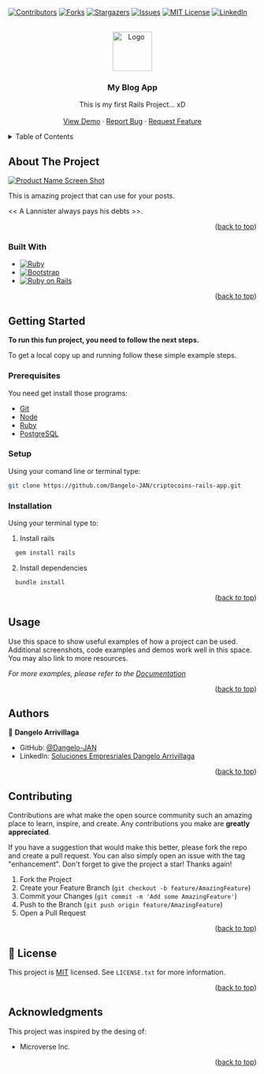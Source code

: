 <div id="top"></div>

[![Contributors][contributors-shield]][contributors-url]
[![Forks][forks-shield]][forks-url]
[![Stargazers][stars-shield]][stars-url]
[![Issues][issues-shield]][issues-url]
[![MIT License][license-shield]][license-url]
[![LinkedIn][linkedin-shield]][linkedin-url]



<!-- PROJECT LOGO -->
<br />
<div align="center">
  <a href="https://github.com/othneildrew/Best-README-Template">
    <img src="images/logo.png" alt="Logo" width="80" height="80">
  </a>

  <h3 align="center">My Blog App</h3>

  <p align="center">
    This is my first Rails Project... xD
    <br />
    <br />
    <a href="https://github.com/othneildrew/Best-README-Template">View Demo</a>
    ·
    <a href="https://github.com/othneildrew/Best-README-Template/issues">Report Bug</a>
    ·
    <a href="https://github.com/othneildrew/Best-README-Template/issues">Request Feature</a>
  </p>
</div>



<!-- TABLE OF CONTENTS -->
<details>
  <summary>Table of Contents</summary>
  <ol>
    <li>
      <a href="#about-the-project">About The Project</a>
      <ul>
        <li><a href="#built-with">Built With</a></li>
      </ul>
    </li>
    <li>
      <a href="#getting-started">Getting Started</a>
      <ul>
        <li><a href="#prerequisites">Prerequisites</a></li>
        <li><a href="#installation">Installation</a></li>
      </ul>
    </li>
    <li><a href="#usage">Usage</a></li>
    <li><a href="#contributing">Contributing</a></li>
    <li><a href="#license">License</a></li>
    <li><a href="#contact">Contact</a></li>
    <li><a href="#acknowledgments">Acknowledgments</a></li>
  </ol>
</details>



<!-- ABOUT THE PROJECT -->
## About The Project

[![Product Name Screen Shot][product-screenshot]](https://example.com)

This is amazing project that can use for your posts.

<< A Lannister always pays his debts >>.

<p align="right">(<a href="#top">back to top</a>)</p>

### Built With

* [![Ruby][Ruby-Lang.org]][Ruby-url]
* [![Bootstrap][Bootstrap.com]][Bootstrap-url]
* [![Ruby on Rails][RubyOnRails.org]][RubyOnRails-url]

<p align="right">(<a href="#top">back to top</a>)</p>



<!-- GETTING STARTED -->
## Getting Started

**To run this fun project, you need to follow the next steps.**


To get a local copy up and running follow these simple example steps.

### Prerequisites

You need get install those programs:
- [Git](https://git-scm.com/downloads)
- [Node](https://nodejs.org/es/download/)
- [Ruby](https://www.ruby-lang.org/es/downloads/)
- [PostgreSQL](https://www.postgresql.org/download/) 

### Setup

Using your comand line or terminal type:
``` bash 
git clone https://github.com/Dangelo-JAN/criptocoins-rails-app.git
```

### Installation

Using your terminal type to:
1. Install rails
``` bash 
  gem install rails 
```
2. Install dependencies
``` bash 
  bundle install
```

<p align="right">(<a href="#top">back to top</a>)</p>



<!-- USAGE EXAMPLES -->
## Usage

Use this space to show useful examples of how a project can be used. Additional screenshots, code examples and demos work well in this space. You may also link to more resources.

_For more examples, please refer to the [Documentation](https://example.com)_

<p align="right">(<a href="#top">back to top</a>)</p>


<!-- Authors -->
## Authors

👤 **Dangelo Arrivillaga**

- GitHub: [@Dangelo-JAN](https://github.com/Dangelo-JAN)
- LinkedIn: [Soluciones Empresriales Dangelo Arrivillaga](https://www.linkedin.com/in/soluciones-empresariales-dangelo-arrivillaga-2a144718a/)

<p align="right">(<a href="#top">back to top</a>)</p>

<!-- CONTRIBUTING -->
## Contributing

Contributions are what make the open source community such an amazing place to learn, inspire, and create. Any contributions you make are **greatly appreciated**.

If you have a suggestion that would make this better, please fork the repo and create a pull request. You can also simply open an issue with the tag "enhancement".
Don't forget to give the project a star! Thanks again!

1. Fork the Project
2. Create your Feature Branch (`git checkout -b feature/AmazingFeature`)
3. Commit your Changes (`git commit -m 'Add some AmazingFeature'`)
4. Push to the Branch (`git push origin feature/AmazingFeature`)
5. Open a Pull Request

<p align="right">(<a href="#top">back to top</a>)</p>



<!-- LICENSE -->
## 📝 License

This project is [MIT](./MIT.md) licensed. See `LICENSE.txt` for more information.

<p align="right">(<a href="#top">back to top</a>)</p>



<!-- ACKNOWLEDGMENTS -->
## Acknowledgments

This project was inspired by the desing of:

* Microverse Inc.

<p align="right">(<a href="#top">back to top</a>)</p>



<!-- MARKDOWN LINKS & IMAGES -->
<!-- https://www.markdownguide.org/basic-syntax/#reference-style-links -->
[contributors-shield]: https://img.shields.io/github/contributors/Dangelo-JAN/rails-capstone.svg?style=for-the-badge
[contributors-url]: https://github.com/Dangelo-JAN/rails-capstone/graphs/contributors
[forks-shield]: https://img.shields.io/github/forks/Dangelo-JAN/rails-capstone.svg?style=for-the-badge
[forks-url]: https://github.com/Dangelo-JAN/rails-capstone/network/members
[stars-shield]: https://img.shields.io/github/stars/Dangelo-JAN/rails-capstone.svg?style=for-the-badge
[stars-url]: https://github.com/Dangelo-JAN/rails-capstone/stargazers
[issues-shield]: https://img.shields.io/github/issues/Dangelo-JAN/rails-capstone.svg?style=for-the-badge
[issues-url]: https://github.com/Dangelo-JAN/rails-capstone/issues
[license-shield]: https://img.shields.io/github/license/othneildrew/Best-README-Template.svg?style=for-the-badge
[license-url]: https://github.com/othneildrew/Best-README-Template/blob/master/LICENSE.txt
[linkedin-shield]: https://img.shields.io/badge/-LinkedIn-black.svg?style=for-the-badge&logo=linkedin&colorB=555
[linkedin-url]: linkedin.com/in/soluciones-empresariales-dangelo-arrivillaga
[product-screenshot]: images/screenshot.png
[Ruby-Lang.org]: https://img.shields.io/badge/Ruby-DD0031?style=for-the-badge&logo=ruby&logoColor=white
[Ruby-url]: https://www.ruby-lang.org/
[Bootstrap.com]: https://img.shields.io/badge/Bootstrap-563D7C?style=for-the-badge&logo=bootstrap&logoColor=white
[Bootstrap-url]: https://getbootstrap.com
[RubyOnRails.org]: https://img.shields.io/badge/Ruby%20on%20Rails-DD0031?style=for-the-badge&logo=rubyonrails&logoColor=white
[RubyOnRails-url]: https://rubyonrails.org/ 
